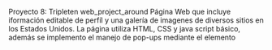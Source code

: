 Proyecto 8: Tripleten web_project_around Página Web que incluye iformación editable de perfíl y una galería de imagenes de diversos sitios en los Estados Unidos. La página utiliza HTML, CSS y java script básico, además se implemento el manejo de pop-ups mediante el elemento <dialog>.

Tenologías empleadas
HTML5 semántico
Flexbox
Posicionamiento grid
Metodología BEM
Diseño Responsive
Java script

https://richygdl.github.io/web_project_around/
